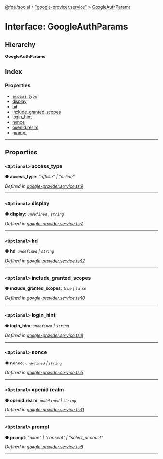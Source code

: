 [@foal/social](../README.md) > ["google-provider.service"](../modules/_google_provider_service_.md) > [GoogleAuthParams](../interfaces/_google_provider_service_.googleauthparams.md)

# Interface: GoogleAuthParams

## Hierarchy

**GoogleAuthParams**

## Index

### Properties

* [access_type](_google_provider_service_.googleauthparams.md#access_type)
* [display](_google_provider_service_.googleauthparams.md#display)
* [hd](_google_provider_service_.googleauthparams.md#hd)
* [include_granted_scopes](_google_provider_service_.googleauthparams.md#include_granted_scopes)
* [login_hint](_google_provider_service_.googleauthparams.md#login_hint)
* [nonce](_google_provider_service_.googleauthparams.md#nonce)
* [openid.realm](_google_provider_service_.googleauthparams.md#openid_realm)
* [prompt](_google_provider_service_.googleauthparams.md#prompt)

---

## Properties

<a id="access_type"></a>

### `<Optional>` access_type

**● access_type**: *"offline" \| "online"*

*Defined in [google-provider.service.ts:9](https://github.com/FoalTS/foal/blob/70cc46bd/packages/social/src/google-provider.service.ts#L9)*

___
<a id="display"></a>

### `<Optional>` display

**● display**: *`undefined` \| `string`*

*Defined in [google-provider.service.ts:7](https://github.com/FoalTS/foal/blob/70cc46bd/packages/social/src/google-provider.service.ts#L7)*

___
<a id="hd"></a>

### `<Optional>` hd

**● hd**: *`undefined` \| `string`*

*Defined in [google-provider.service.ts:12](https://github.com/FoalTS/foal/blob/70cc46bd/packages/social/src/google-provider.service.ts#L12)*

___
<a id="include_granted_scopes"></a>

### `<Optional>` include_granted_scopes

**● include_granted_scopes**: *`true` \| `false`*

*Defined in [google-provider.service.ts:10](https://github.com/FoalTS/foal/blob/70cc46bd/packages/social/src/google-provider.service.ts#L10)*

___
<a id="login_hint"></a>

### `<Optional>` login_hint

**● login_hint**: *`undefined` \| `string`*

*Defined in [google-provider.service.ts:8](https://github.com/FoalTS/foal/blob/70cc46bd/packages/social/src/google-provider.service.ts#L8)*

___
<a id="nonce"></a>

### `<Optional>` nonce

**● nonce**: *`undefined` \| `string`*

*Defined in [google-provider.service.ts:5](https://github.com/FoalTS/foal/blob/70cc46bd/packages/social/src/google-provider.service.ts#L5)*

___
<a id="openid_realm"></a>

### `<Optional>` openid.realm

**● openid.realm**: *`undefined` \| `string`*

*Defined in [google-provider.service.ts:11](https://github.com/FoalTS/foal/blob/70cc46bd/packages/social/src/google-provider.service.ts#L11)*

___
<a id="prompt"></a>

### `<Optional>` prompt

**● prompt**: *"none" \| "consent" \| "select_account"*

*Defined in [google-provider.service.ts:6](https://github.com/FoalTS/foal/blob/70cc46bd/packages/social/src/google-provider.service.ts#L6)*

___

